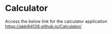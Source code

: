 
# Calculator
Access the below link for the calculator application
https://akki64126.github.io/Calculator/
